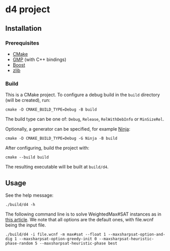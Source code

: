 # d4 project

## Installation

### Prerequisites

 - [CMake][cmake]
 - [GMP][gmp] (with C++ bindings)
 - [Boost][boost]
 - [zlib][zlib]

### Build

This is a CMake project.
To configure a debug build in the `build` directory (will be created), run:

```
cmake -D CMAKE_BUILD_TYPE=Debug -B build
```

The build type can be one of: `Debug`, `Release`, `RelWithDebInfo` or `MinSizeRel`.

Optionally, a generator can be specified, for example [Ninja][ninja]:

```
cmake -D CMAKE_BUILD_TYPE=Debug -G Ninja -B build
```

After configuring, build the project with:

```
cmake --build build
```

The resulting executable will be built at `build/d4`.

## Usage

See the help message:

```
./build/d4 -h
```

The following command line is to solve WeightedMax#SAT instances as in [this article](https://drops.dagstuhl.de/opus/volltexte/2022/16702/pdf/LIPIcs-SAT-2022-28.pdf). We note that all options are the default ones, with file.wcnf being the input file. 

```
./build/d4 -i file.wcnf -m max#sat --float 1 --maxsharpsat-option-and-dig 1 --maxsharpsat-option-greedy-init 0 --maxsharpsat-heuristic-phase-random 5 --maxsharpsat-heuristic-phase best
```

[cmake]: https://cmake.org
[gmp]: https://gmplib.org
[boost]: https://boost.org
[zlib]: https://zlib.net
[ninja]: https://github.com/ninja-build/ninja
